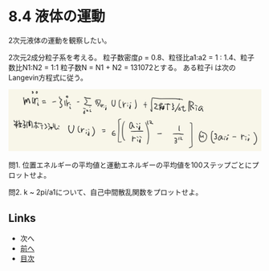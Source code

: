 # 8.4 液体の運動
2次元液体の運動を観察したい。

2次元2成分粒子系を考える。
粒子数密度ρ = 0.8、粒径比a1:a2 = 1 : 1.4、粒子数比N1:N2 = 1:1 粒子数N = N1 + N2 = 131072とする。
ある粒子i は次のLangevin方程式に従う。

![8.4-Liquid.jpg](./images/8.4-Liquid.jpg)

問1. 位置エネルギーの平均値と運動エネルギーの平均値を100ステップごとにプロットせよ。

問2. k ~ 2pi/a1について、自己中間散乱関数をプロットせよ。

## Links
* 次へ
* [前へ](./8.3.md)
* [目次](./index.md)